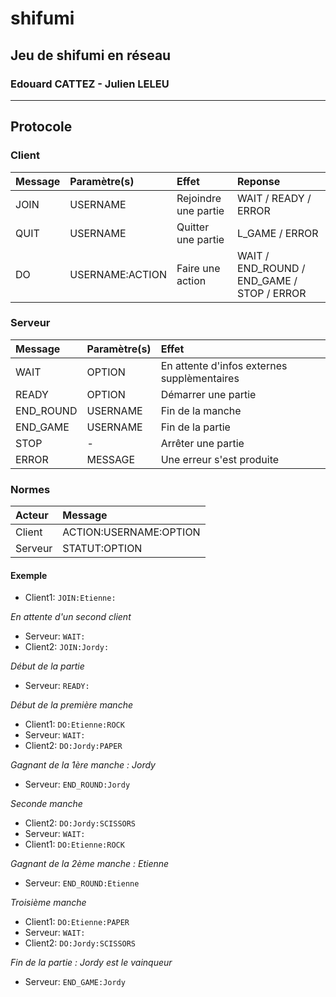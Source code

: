 # shifumi
## Jeu de shifumi en réseau
### Edouard CATTEZ - Julien LELEU

----------------

## Protocole

### Client

| Message| Paramètre(s) | Effet|Reponse|
|:------------|:------------|:-------------|:--------|
|JOIN|USERNAME|Rejoindre une partie|WAIT / READY / ERROR|
|QUIT|USERNAME|Quitter une partie|L_GAME / ERROR|
|DO|USERNAME:ACTION|Faire une action|WAIT / END_ROUND / END_GAME / STOP / ERROR|

### Serveur

| Message| Paramètre(s) | Effet|
|:------------|:------------|:-------------|
|WAIT|OPTION|En attente d'infos externes supplèmentaires|
|READY|OPTION|Démarrer une partie|
|END_ROUND|USERNAME|Fin de la manche|
|END_GAME|USERNAME|Fin de la partie|
|STOP|-|Arrêter une partie|
|ERROR|MESSAGE|Une erreur s'est produite|

### Normes

|Acteur|Message|
|:------------|:-------------|
| Client|ACTION:USERNAME:OPTION|
| Serveur|STATUT:OPTION|

#### Exemple

- Client1:		`JOIN:Etienne:`
 
*En attente d'un second client*

- Serveur:	`WAIT:`
- Client2:		`JOIN:Jordy:`

*Début de la partie*

- Serveur:	`READY:`

*Début de la première manche*

- Client1: `DO:Etienne:ROCK`
- Serveur: `WAIT:`
- Client2: `DO:Jordy:PAPER`

*Gagnant de la 1ère manche : Jordy*

- Serveur: `END_ROUND:Jordy`

*Seconde manche*

- Client2: `DO:Jordy:SCISSORS`
- Serveur: `WAIT:`
- Client1: `DO:Etienne:ROCK`

*Gagnant de la 2ème manche : Etienne*

- Serveur: `END_ROUND:Etienne`

*Troisième manche*

- Client1: `DO:Etienne:PAPER`
- Serveur: `WAIT:`
- Client2: `DO:Jordy:SCISSORS`

*Fin de la partie : Jordy est le vainqueur*

- Serveur: `END_GAME:Jordy`

